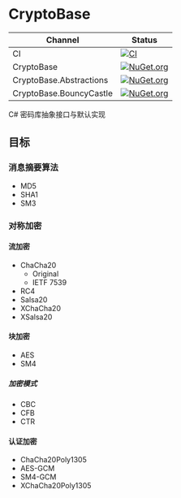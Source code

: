 # CryptoBase
Channel | Status
-|-
CI | [![CI](https://github.com/HMBSbige/CryptoBase/workflows/CI/badge.svg)](https://github.com/HMBSbige/CryptoBase/actions)
CryptoBase | [![NuGet.org](https://img.shields.io/nuget/v/CryptoBase.svg)](https://www.nuget.org/packages/CryptoBase/)
CryptoBase.Abstractions | [![NuGet.org](https://img.shields.io/nuget/v/CryptoBase.Abstractions.svg)](https://www.nuget.org/packages/CryptoBase.Abstractions/)
CryptoBase.BouncyCastle | [![NuGet.org](https://img.shields.io/nuget/v/CryptoBase.BouncyCastle.svg)](https://www.nuget.org/packages/CryptoBase.BouncyCastle/)

C# 密码库抽象接口与默认实现

## 目标
### 消息摘要算法
* MD5
* SHA1
* SM3

### 对称加密
#### 流加密
* ChaCha20
    * Original
    * IETF 7539
* RC4
* Salsa20
* XChaCha20
* XSalsa20

#### 块加密
* AES
* SM4

##### 加密模式
* CBC
* CFB
* CTR

#### 认证加密
* ChaCha20Poly1305
* AES-GCM
* SM4-GCM
* XChaCha20Poly1305
